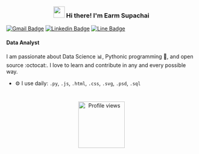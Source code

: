 <!-- Heading -->
<h3 align="center"><img src = "https://raw.githubusercontent.com/MartinHeinz/MartinHeinz/master/wave.gif" width = 30px> Hi there! I'm Earm Supachai</h3>

<!-- contact -->
[![Gmail Badge](https://img.shields.io/badge/-supachairatchakoo@gmail.com-c14438?style=flat&logo=Gmail&logoColor=white)](mailto:supachairatchakoo@gmail.com "Connect via Email") 
[![Linkedin Badge](https://img.shields.io/badge/-SUPACHAI%20RATCHAKOO-0072b1?style=flat&logo=Linkedin&logoColor=white)](https://www.linkedin.com/in/supachai-ratchakoo-7b969a2a3?utm_source=share&utm_campaign=share_via&utm_content=profile&utm_medium=android_app "Connect on LinkedIn") 
[![Line Badge](https://img.shields.io/badge/earmrarm-00C300?style=lat&logo=line&logoColor=white)](https://line.me/ti/p/mFk6933tmb "Contact on Line")



#### Data Analyst
I am passionate about Data Science 📊, Pythonic programming 🐍, and open source :octocat:. I love to learn and contribute in any and every possible way.


- ⚙️ I use daily: `.py`, `.js`, `.html`, `.css`, `.svg`, `.psd`, `.sql`



<!-- Profile Views -->

<div align="center" style="margin: 40px;">
  <a href="https://github.com/su-pa-chai/">
    <img width="123px" src="https://komarev.com/ghpvc/?username=su-pa-chai&label=Profile%20views&color=DE002D&style=flat" alt="Profile views" />
  </a>
</div>

<!-- THE END -->



<!--
**su-pa-chai/su-pa-chai** is a ✨ _special_ ✨ repository because its `README.md` (this file) appears on your GitHub profile.

Here are some ideas to get you started:

- 🔭 I’m currently working on ...
- 🌱 I’m currently learning ...
- 👯 I’m looking to collaborate on ...
- 🤔 I’m looking for help with ...
- 💬 Ask me about ...
- 📫 How to reach me: ...
- 😄 Pronouns: ...
- ⚡ Fun fact: ...
-->
